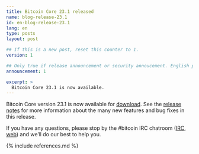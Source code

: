 ```yaml
---
title: Bitcoin Core 23.1 released
name: blog-release-23.1
id: en-blog-release-23.1
lang: en
type: posts
layout: post

## If this is a new post, reset this counter to 1.
version: 1

## Only true if release announcement or security annoucement. English posts only
announcement: 1

excerpt: >
  Bitcoin Core 23.1 is now available.
---
```

Bitcoin Core version 23.1 is now available for [download][download
page].  See the [release notes][] for more information about the many
new features and bug fixes in this release.

If you have any questions, please stop by the #bitcoin IRC chatroom
([IRC][irc], [web][web irc]) and we’ll do our best to help you.

[release notes]: /en/releases/23.1/
[IRC]: irc://irc.libera.chat/bitcoin
[web irc]: https://web.libera.chat/#bitcoin
[download page]: /en/download

{% include references.md %}
